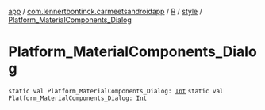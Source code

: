 [app](../../../index.md) / [com.lennertbontinck.carmeetsandroidapp](../../index.md) / [R](../index.md) / [style](index.md) / [Platform_MaterialComponents_Dialog](./-platform_-material-components_-dialog.md)

# Platform_MaterialComponents_Dialog

`static val Platform_MaterialComponents_Dialog: `[`Int`](https://kotlinlang.org/api/latest/jvm/stdlib/kotlin/-int/index.html)
`static val Platform_MaterialComponents_Dialog: `[`Int`](https://kotlinlang.org/api/latest/jvm/stdlib/kotlin/-int/index.html)